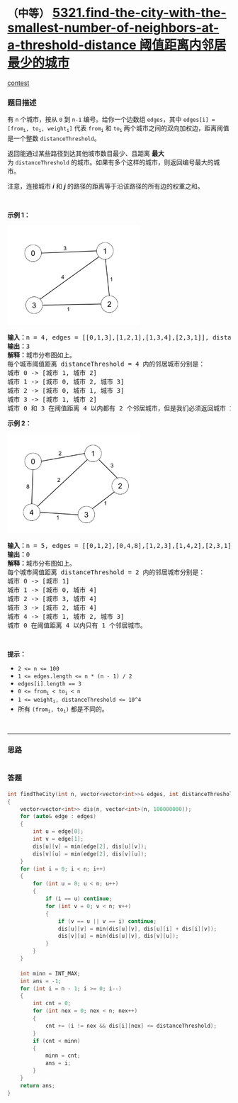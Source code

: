 # `（中等）` [5321.find-the-city-with-the-smallest-number-of-neighbors-at-a-threshold-distance 阈值距离内邻居最少的城市](https://leetcode-cn.com/problems/find-the-city-with-the-smallest-number-of-neighbors-at-a-threshold-distance/)

[contest](https://leetcode-cn.com/contest/weekly-contest-173/problems/find-the-city-with-the-smallest-number-of-neighbors-at-a-threshold-distance/)

### 题目描述
<p>有 <code>n</code>&nbsp;个城市，按从 <code>0</code> 到 <code>n-1</code>&nbsp;编号。给你一个边数组&nbsp;<code>edges</code>，其中 <code>edges[i] = [from<sub>i</sub>, to<sub>i</sub>, weight<sub>i</sub>]</code>&nbsp;代表&nbsp;<code>from<sub>i</sub></code>&nbsp;和&nbsp;<code>to<sub>i</sub></code><sub>&nbsp;</sub>两个城市之间的双向加权边，距离阈值是一个整数&nbsp;<code>distanceThreshold</code>。</p>
<p>返回能通过某些路径到达其他城市数目最少、且距离 <strong>最大</strong> 为&nbsp;<code>distanceThreshold</code>&nbsp;的城市。如果有多个这样的城市，则返回编号最大的城市。</p>
<p>注意，连接城市 <em><strong>i</strong></em> 和 <em><strong>j</strong></em> 的路径的距离等于沿该路径的所有边的权重之和。</p>
<p>&nbsp;</p>
<p><strong>示例 1：</strong></p>
<p><img alt="" src="./find_the_city_01.png" style="height: 225px; width: 300px;"></p>
<pre><strong>输入：</strong>n = 4, edges = [[0,1,3],[1,2,1],[1,3,4],[2,3,1]], distanceThreshold = 4
<strong>输出：</strong>3
<strong>解释：</strong>城市分布图如上。
每个城市阈值距离 distanceThreshold = 4 内的邻居城市分别是：
城市 0 -&gt; [城市 1, 城市 2]&nbsp;
城市 1 -&gt; [城市 0, 城市 2, 城市 3]&nbsp;
城市 2 -&gt; [城市 0, 城市 1, 城市 3]&nbsp;
城市 3 -&gt; [城市 1, 城市 2]&nbsp;
城市 0 和 3 在阈值距离 4 以内都有 2 个邻居城市，但是我们必须返回城市 3，因为它的编号最大。
</pre>

<p><strong>示例 2：</strong></p>
<p><strong><img alt="" src="./find_the_city_02.png" style="height: 225px; width: 300px;"></strong></p>
<pre><strong>输入：</strong>n = 5, edges = [[0,1,2],[0,4,8],[1,2,3],[1,4,2],[2,3,1],[3,4,1]], distanceThreshold = 2
<strong>输出：</strong>0
<strong>解释：</strong>城市分布图如上。&nbsp;
每个城市阈值距离 distanceThreshold = 2 内的邻居城市分别是：
城市 0 -&gt; [城市 1]&nbsp;
城市 1 -&gt; [城市 0, 城市 4]&nbsp;
城市 2 -&gt; [城市 3, 城市 4]&nbsp;
城市 3 -&gt; [城市 2, 城市 4]
城市 4 -&gt; [城市 1, 城市 2, 城市 3]&nbsp;
城市 0 在阈值距离 4 以内只有 1 个邻居城市。
</pre>

<p>&nbsp;</p>
<p><strong>提示：</strong></p>
<ul>
	<li><code>2 &lt;= n &lt;= 100</code></li>
	<li><code>1 &lt;= edges.length &lt;= n * (n - 1) / 2</code></li>
	<li><code>edges[i].length == 3</code></li>
	<li><code>0 &lt;= from<sub>i</sub> &lt; to<sub>i</sub> &lt; n</code></li>
	<li><code>1 &lt;= weight<sub>i</sub>,&nbsp;distanceThreshold &lt;= 10^4</code></li>
	<li>所有 <code>(from<sub>i</sub>, to<sub>i</sub>)</code>&nbsp;都是不同的。</li>
</ul>

​            

---
### 思路
```

```



### 答题
``` C++
int findTheCity(int n, vector<vector<int>>& edges, int distanceThreshold)
{
	vector<vector<int>> dis(n, vector<int>(n, 100000000));
	for (auto& edge : edges)
	{
		int u = edge[0];
		int v = edge[1];
		dis[u][v] = min(edge[2], dis[u][v]);
		dis[v][u] = min(edge[2], dis[v][u]);
	}
	for (int i = 0; i < n; i++)
	{
		for (int u = 0; u < n; u++)
		{
			if (i == u) continue;
			for (int v = 0; v < n; v++)
			{
				if (v == u || v == i) continue;
				dis[u][v] = min(dis[u][v], dis[u][i] + dis[i][v]);
				dis[v][u] = min(dis[u][v], dis[v][u]);
			}
		}
	}

	int minn = INT_MAX;
	int ans = -1;
	for (int i = n - 1; i >= 0; i--)
	{
		int cnt = 0;
		for (int nex = 0; nex < n; nex++)
		{
			cnt += (i != nex && dis[i][nex] <= distanceThreshold);
		}
		if (cnt < minn)
		{
			minn = cnt;
			ans = i;
		}
	}
	return ans;
}
```




